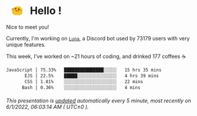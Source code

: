 <h1>   <img src="./spoink.gif" style="vertical-align:middle;" width="30px">   Hello ! </h1>

Nice to meet you!

Currently, I'm working on <a href='https://github.com/Asgarrrr/Luna'>`Luna`</a>, a Discord bot used by 73179 users with very unique features.

This week, I've worked on ~21 hours of coding, and drinked 177 coffees ☕

```
JavaScript │ 75.33%   ███████████████░░░░░   15 hrs 35 mins
       EJS │ 22.5%    █████░░░░░░░░░░░░░░░   4 hrs 39 mins
       CSS │ 1.81%    ░░░░░░░░░░░░░░░░░░░░   22 mins
      Bash │ 0.36%    ░░░░░░░░░░░░░░░░░░░░   4 mins
```

###### This presentation is [updated](https://github.com/Asgarrrr) automatically every 5 minute, most recently on 6/1/2022, 06:03:14 AM ( UTC±0 ).